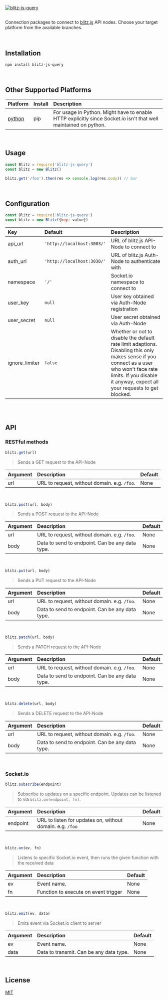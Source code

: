 [![blitz-js-query](https://i.imgur.com/3vJgroj.png)](https://github.com/nexus-devs)

##

Connection packages to connect to <a href='https://github.com/nexus-devs/blitz-js-api'>blitz.js</a> API nodes. Choose your target platform from the available branches.

<br>


## Installation
`npm install blitz-js-query`

<br>

## Other Supported Platforms

| Platform           | Install        | Description   |
|:------------- |:------------- |:------------- |
| [python](https://github.com/nexus-devs/blitz-js-query/tree/python) | pip | For usage in Python. Might have to enable HTTP explicitly since Socket.io isn't that well maintained on python.

<br>

## Usage
```js
const Blitz = require('blitz-js-query')
const blitz = new Blitz()

blitz.get('/foo').then(res => console.log(res.body)) // bar
```

<br>

## Configuration
```javascript
const Blitz = require('blitz-js-query')
const blitz = new Blitz({key: value})
```

| Key           | Default         | Description   |
|:------------- |:------------- |:------------- |
| api_url | `'http://localhost:3003/'` | URL of blitz.js API-Node to connect to |
| auth_url | `'http://localhost:3030/'` | URL of blitz.js Auth-Node to authenticate with |
| namespace | `'/'` | Socket.io namespace to connect to |
| user_key | `null` | User key obtained via Auth-Node registration |
| user_secret | `null` | User secret obtained via Auth-Node |
| ignore_limiter | `false` | Whether or not to disable the default rate limit adaptions. Disabling this only makes sense if you connect as a user who won't face rate limits. If you disable it anyway, expect all your requests to get blocked. |

<br>
<br>

## API

### RESTful methods
```js
blitz.get(url)
```
>Sends a GET request to the API-Node

| Argument | Description | Default |
|:------------- |:------------- |:------------- |
| url | URL to request, without domain. e.g. `/foo`. | None |

<br>

```js
blitz.post(url, body)
```
>Sends a POST request to the API-Node

| Argument | Description | Default |
|:------------- |:------------- |:------------- |
| url | URL to request, without domain. e.g. `/foo`. | None |
| body | Data to send to endpoint. Can be any data type. | None |

<br>

```js
blitz.put(url, body)
```
>Sends a PUT request to the API-Node

| Argument | Description | Default |
|:------------- |:------------- |:------------- |
| url | URL to request, without domain. e.g. `/foo`. | None |
| body | Data to send to endpoint. Can be any data type. | None |

<br>

```js
blitz.patch(url, body)
```
>Sends a PATCH request to the API-Node

| Argument | Description | Default |
|:------------- |:------------- |:------------- |
| url | URL to request, without domain. e.g. `/foo`. | None |
| body | Data to send to endpoint. Can be any data type. | None |

<br>

```js
blitz.delete(url, body)
```
>Sends a DELETE request to the API-Node

| Argument | Description | Default |
|:------------- |:------------- |:------------- |
| url | URL to request, without domain. e.g. `/foo`. | None |
| body | Data to send to endpoint. Can be any data type. | None |

<br>

### Socket.io

```js
blitz.subscribe(endpoint)
```
>Subscribe to updates on a specific endpoint. Updates can be listened to via `blitz.on(endpoint, fn)`.

| Argument | Description | Default |
|:------------- |:------------- |:------------- |
| endpoint | URL to listen for updates on, without domain. e.g. `/foo` | None |

<br>

```js
blitz.on(ev, fn)
```
>Listens to specific Socket.io event, then runs the given function with the received data

| Argument | Description | Default |
|:------------- |:------------- |:------------- |
| ev | Event name. | None |
| fn | Function to execute on event trigger | None |

<br>

```js
blitz.emit(ev, data)
```
>Emits event via Socket.io client to server

| Argument | Description | Default |
|:------------- |:------------- |:------------- |
| ev | Event name. | None |
| data | Data to transmit. Can be any data type. | None |

<br>


## License
[MIT](https://github.com/nexus-devs/npm-blitz-query/blob/master/LICENSE.md)
